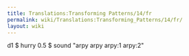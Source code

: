 ```yaml
---
title: Translations:Transforming Patterns/14/fr
permalink: wiki/Translations:Transforming_Patterns/14/fr/
layout: wiki
---
```


d1 $ hurry 0.5 $ sound "arpy arpy arpy:1 arpy:2"

</syntaxhighlight>

